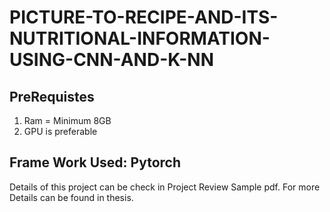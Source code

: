 # PICTURE-TO-RECIPE-AND-ITS-NUTRITIONAL-INFORMATION-USING-CNN-AND-K-NN

## PreRequistes 
  1. Ram = Minimum 8GB
  2. GPU is preferable
  
## Frame Work Used: Pytorch

Details of this project can be check in Project Review Sample pdf.
For more Details can be found in thesis.
